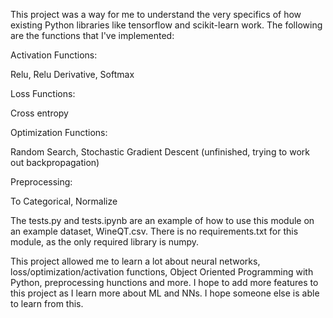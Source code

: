 This project was a way for me to understand the very specifics of how existing Python libraries like tensorflow and scikit-learn work. The following are the functions that I've implemented:

Activation Functions:

Relu,
Relu Derivative,
Softmax

Loss Functions:

Cross entropy

Optimization Functions:

Random Search,
Stochastic Gradient Descent (unfinished, trying to work out backpropagation)

Preprocessing:

To Categorical,
Normalize

The tests.py and tests.ipynb are an example of how to use this module on an example dataset, WineQT.csv.
There is no requirements.txt for this module, as the only required library is numpy.

This project allowed me to learn a lot about neural networks, loss/optimization/activation functions, Object Oriented Programming with Python, preprocessing hunctions and more.
I hope to add more features to this project as I learn more about ML and NNs.
I hope someone else is able to learn from this.

